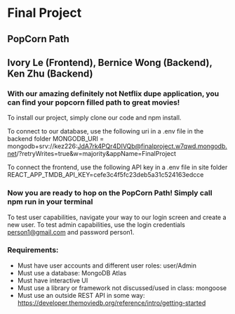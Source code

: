 # Final Project

## PopCorn Path
## Ivory Le (Frontend), Bernice Wong (Backend), Ken Zhu (Backend)

### With our amazing definitely not Netflix dupe application, you can find your popcorn filled path to great movies!

To install our project, simply clone our code and npm install. 

To connect to our database, use the following uri in a .env file in the backend folder
MONGODB_URI = mongodb+srv://kez226:JdA7rk4PQr4DIVQb@finalproject.w7qwd.mongodb.net/?retryWrites=true&w=majority&appName=FinalProject

To connect the frontend, use the following API key in a .env file in site folder
REACT_APP_TMDB_API_KEY=cefe3c4f5fc23deb5a31c524163edcce

### Now you are ready to hop on the PopCorn Path! Simply call npm run in your terminal

To test user capabilities, navigate your way to our login screen and create a new user.
To test admin capabilities, use the login credentials person1@gmail.com and password person1.


### Requirements:
* Must have user accounts and different user roles: user/Admin
* Must use a database: MongoDB Atlas
* Must have interactive UI 
* Must use a library or framework not discussed/used in class: mongoose
* Must use an outside REST API in some way: https://developer.themoviedb.org/reference/intro/getting-started
